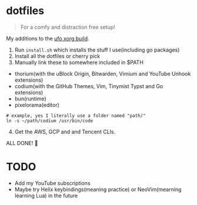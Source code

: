 # dotfiles
> For a comfy and distraction free setup!

My additions to the [ufo xorg build](https://github.com/albithealien/ufo).

1. Run `install.sh` which installs the stuff I use(including go packages)
2. Install all the dotfiles or cherry pick
3. Manually link these to somewhere included in $PATH
* thorium(with the uBlock Origin, Bitwarden, Vimium and YouTube Unhook extensions)
* codium(with the GitHub Themes, Vim, Tinymist Typst and Go extensions)
* bun(runtime)
* pixelorama(editor)
```
# example, yes I literally use a folder named "path/"
ln -s ~/path/codium /usr/bin/code
```
4. Get the AWS, GCP and and Tencent CLIs.

ALL DONE! 🎉

# TODO
* Add my YouTube subscriptions
* Maybe try Helix keybindings(meaning practice) or NeoVim(mearning learning Lua) in the future
